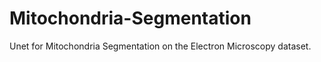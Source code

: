 # Mitochondria-Segmentation

Unet for Mitochondria Segmentation on the Electron Microscopy dataset.
